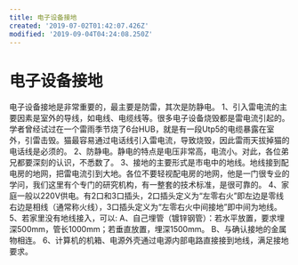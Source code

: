 ```yaml
---
title: 电子设备接地
created: '2019-07-02T01:42:07.426Z'
modified: '2019-09-04T04:24:08.250Z'
---
```


# 电子设备接地

电子设备接地是非常重要的，最主要是防雷，其次是防静电。
1、引入雷电流的主要因素是室外的导线，如电线、电缆线等。很多电子设备烧毁都是雷电流引起的。学者曾经试过在一个雷雨季节烧了6台HUB，就是有一段Utp5的电缆暴露在室外，引雷击毁。猫最容易通过电话线引入雷电流，导致烧毁，因此雷雨天拔掉猫的电话线是必须的。
2、防静电。静电的特点是电压非常高，电流小。对此，各位弟兄都要深刻的认识，不悉数了。
3、接地的主要形式是市电中的地线。地线接到配电房的地网，把雷电流引到大地。各位不要轻视配电房的地网，他是一门很专业的学问，我们这里有个专门的研究机构，有一整套的技术标准，是很可靠的。
4、家庭一般以220V供电。有2口和3口插头，2口插头定义为“左零右火”即左边是零线右边是相线（通常称火线），3口插头定义为“左零右火中间接地”即中间为地线。
5、若家里没有地线接入，可以:
A、自己埋管（镀锌钢管）：若水平放置，要求埋深500mm，管长1000mm；若垂直放置，埋深1500mm。
B、与确认接地的金属物相连。
6、计算机的机箱、电源外壳通过电源内部电路直接接到地线，满足接地要求。
